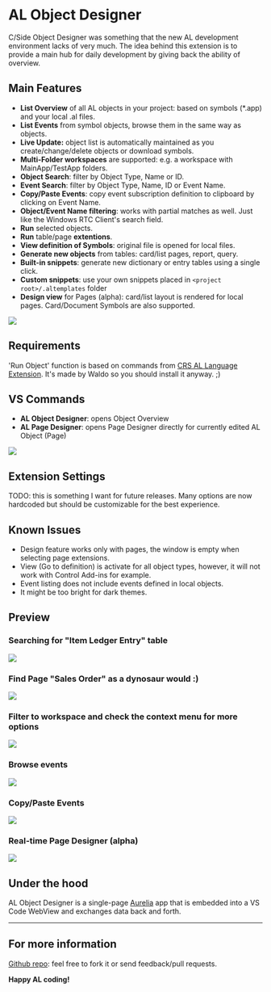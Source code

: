# AL Object Designer

C/Side Object Designer was something that the new AL development environment lacks of very much. The idea behind this extension is to provide a main hub for daily development by giving back the ability of overview.

## Main Features

* **List Overview** of all AL objects in your project: based on symbols (*.app) and your local .al files.
* **List Events** from symbol objects, browse them in the same way as objects.
* **Live Update:** object list is automatically maintained as you create/change/delete objects or download symbols.
* **Multi-Folder workspaces** are supported: e.g. a workspace with MainApp/TestApp folders.
* **Object Search**: filter by Object Type, Name or ID.
* **Event Search**: filter by Object Type, Name, ID or Event Name.
* **Copy/Paste Events**: copy event subscription definition to clipboard by clicking on Event Name.
* **Object/Event Name filtering**: works with partial matches as well. Just like the Windows RTC Client's search field.
* **Run** selected objects.
* **Run** table/page **extentions**.
* **View definition of Symbols**: original file is opened for local files.
* **Generate new objects** from tables: card/list pages, report, query.
* **Built-in snippets**: generate new dictionary or entry tables using a single click.
* **Custom snippets**: use your own snippets placed in `<project root>/.altemplates` folder
* **Design view** for Pages (alpha): card/list layout is rendered for local pages. Card/Document Symbols are also supported.

![](https://raw.githubusercontent.com/martonsagi/al-object-designer/master/extension-al-object-designer/images/preview1.PNG)

## Requirements

'Run Object' function is based on commands from [CRS AL Language Extension](https://marketplace.visualstudio.com/items?itemName=waldo.crs-al-language-extension). It's made by Waldo so you should install it anyway. ;)

## VS Commands
* **AL Object Designer**: opens Object Overview
* **AL Page Designer**: opens Page Designer directly for currently edited AL Object (Page)

![](https://raw.githubusercontent.com/martonsagi/al-object-designer/master/extension-al-object-designer/images/commands.png)

## Extension Settings

TODO: this is something I want for future releases. Many options are now hardcoded but should be customizable for the best experience.

## Known Issues

* Design feature works only with pages, the window is empty when selecting page extensions.
* View (Go to definition) is activate for all object types, however, it will not work with Control Add-ins for example. 
* Event listing does not include events defined in local objects.
* It might be too bright for dark themes. 

## Preview

### Searching for "Item Ledger Entry" table
![](https://raw.githubusercontent.com/martonsagi/al-object-designer/master/extension-al-object-designer/images/preview2.PNG)

### Find Page "Sales Order" as a dynosaur would :)
![](https://raw.githubusercontent.com/martonsagi/al-object-designer/master/extension-al-object-designer/images/preview3.PNG)

### Filter to workspace and check the context menu for more options
![](https://raw.githubusercontent.com/martonsagi/al-object-designer/master/extension-al-object-designer/images/preview4.PNG)

### Browse events
![](https://raw.githubusercontent.com/martonsagi/al-object-designer/master/extension-al-object-designer/images/preview5.PNG)

### Copy/Paste Events
![](https://raw.githubusercontent.com/martonsagi/al-object-designer/master/extension-al-object-designer/images/ALObjectDesigner_ObjectEventCopyPaste.gif)

### Real-time Page Designer (alpha)
![](https://raw.githubusercontent.com/martonsagi/al-object-designer/master/extension-al-object-designer/images/ALObjectDesigner_PageDesign.gif)

## Under the hood
AL Object Designer is a single-page [Aurelia](https://aurelia.io/) app that is embedded into a VS Code WebView and exchanges data back and forth.

----------------------------------------------

## For more information
[Github repo](https://github.com/martonsagi/al-object-designer): feel free to fork it or send feedback/pull requests.

**Happy AL coding!**
